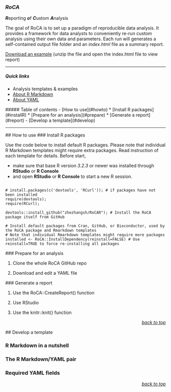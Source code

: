 
### ***RoCA*** 
***R***eporting ***o***f ***C***ustom ***A***nalysis

The goal of RoCA is to set up a paradigm of reproducible data analysis. It provides a framework for data analysts to conveniently re-run custom analysis using their own data and parameters. Each run will generates a self-contained output file folder and an _index.html_ file as a summary report. 

[Download an example](https://github.com/zhezhangsh/RoCA/blob/master/template/demo/plot_heat/examples/circadian_rhythm.zip?raw=true) (unzip the file and open the index.html file to view report)

---

##### Quick links

- Analysis templates & examples  
- [About R Markdown](http://rmarkdown.rstudio.com) 
- [About YAML](http://yaml.org)

<a name="toc"/>
##### Table of contents
  - [How to use](#howto)
    * [Install R packages](#installR)
    * [Prepare for an analysis](#prepare)
    * [Generate a report](#report)
  - [Develop a template](#develop)

---

<a name="howto"/>
## How to use

<a name='installR'/>
### Install R packages

Use the code below to install default R packages. Please note that individual R Markdown templates might require extra packages. Read instruction of each template for details. Before start,

  - make sure that base R version _3.2.3_ or newer was installed through **RStudio** or **R Console**
  - and open **RStudio** or **R Console** to start a new R session.

```

# install.packages(c('devtools', 'RCurl')); # if packages have not been installed
require(devtools); 
require(RCurl);

devtools::install_github("zhezhangsh/RoCAR"); # Install the RoCA package itself from GitHub

# Install default packages from Cran, GitHub, or Bioconductor, used by the RoCA package and Rmarkdown templates
# Note that individual Rmarkdown templates might require more packages
installed <- RoCA::InstallDependency(reinstall=FALSE) # Use reinstall=TRUE to force re-installing all packages
```

<a name='prepare'/>
### Prepare for an analysis

1. Clone the whole RoCA GitHub repo
 
2. Download and edit a YAML file

<a name='report'/>
### Generate a report

1. Use the RoCA::CreateReport() function

2. Use RStudio

3. Use the knitr::knit() function

_<div align='right'><a href='#toc'>back to top</a></div>_

<a name='develop'/>
## Develop a template

### R Markdown in a nutshell

### The R Markdown/YAML pair

### Required YAML fields

_<div align='right'><a href='#toc'>back to top</a></div>_
